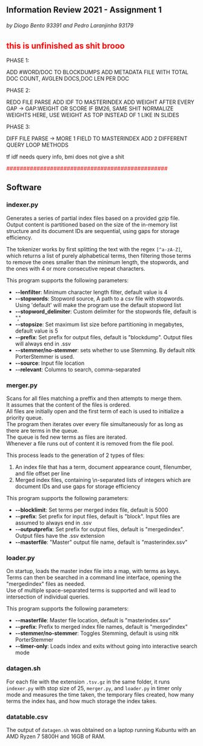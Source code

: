## Information Review 2021 - Assignment 1
###### by Diogo Bento 93391 and Pedro Laranjinha 93179

## <span style="color:red"> this is unfinished as shit brooo</span>

PHASE 1:

ADD #WORD/DOC TO BLOCKDUMPS
ADD METADATA FILE WITH TOTAL DOC COUNT, AVGLEN DOCS,DOC LEN PER DOC

PHASE 2:

REDO FILE PARSE
ADD IDF TO MASTERINDEX
ADD WEIGHT AFTER EVERY GAP -> GAP:WEIGHT OR SCORE IF BM26, SAME SHIT
NORMALIZE WEIGHTS HERE, USE WEIGHT AS TOP INSTEAD OF 1 LIKE IN SLIDES


PHASE 3:

DIFF FILE PARSE -> MORE 1 FIELD TO MASTERINDEX
ADD 2 DIFFERENT QUERY LOOP METHODS

tf idf needs query info, bmi does not give a shit


<span style="color:red"> ################################################</span>
## Software
### indexer.py
Generates a series of partial index files based on a provided gzip file.
Output content is partitioned based on the size of the in-memory list structure and its document IDs are sequential, using gaps for storage efficiency.

The tokenizer works by first splitting the text with the regex `[^a-zA-Z]`, which returns a list of purely alphabetical terms, then filtering those terms to remove the ones smaller than the minimum length, the stopwords, and the ones with 4 or more consecutive repeat characters.

This program supports the following parameters:

+ **--lenfilter**: Minimum character length filter, default value is 4 
+ **--stopwords**: Stopword source, A path to a csv file with stopwords. Using 'default' will make the program use the default stopword list
+ **--stopword_delimiter**: Custom delimiter for the stopwords file, default is ","
+ **--stopsize**: Set maximum list size before partitioning in megabytes, default value is 5
+ **--prefix**: Set prefix for output files, default is "blockdump". Output files will always end in .ssv
+ **--stemmer/no-stemmer**: sets whether to use Stemming. By default nltk PorterStemmer is used.
+ **--source**: Input file location
+ **--relevant**: Columns to search, comma-separated

### merger.py
Scans for all files matching a preffix and then attempts to merge them.\
It assumes that the content of the files is ordered.\
All files are initially open and the first term of each is used to initialize a priority queue.\
The program then iterates over every file simultaneously for as long as there are terms in the queue.\
The queue is fed new terms as files are iterated.\
Whenever a file runs out of content it is removed from the file pool.

This process leads to the generation of 2 types of files:
1. An index file that has a term, document appearance count, filenumber, and file offset per line
2. Merged index files, containing \n-separated lists of integers which are document IDs and use gaps for storage efficiency   


This program supports the following parameters:
+ **--blocklimit**: Set terms per merged index file, default is 5000
+ **--prefix**: Set prefix for input files, default is "block". Input files are assumed to always end in .ssv
+ **--outputprefix**: Set prefix for output files, default is "mergedindex". Output files have the .ssv extension
+ **--masterfile**: "Master" output file name, default is "masterindex.ssv"

### loader.py
On startup, loads the master index file into a map, with terms as keys.\
Terms can then be searched in a command line interface, opening the "mergedindex" files as needed.\
Use of multiple space-separated terms is supported and will lead to intersection of individual queries.

This program supports the following parameters:
+ **--masterfile**: Master file location, default is "masterindex.ssv"
+ **--prefix**: Prefix to merged index file names, default is "mergedindex"
+ **--stemmer/no-stemmer**: Toggles Stemming, default is using nltk PorterStemmer
+ **--timer-only**: Loads index and exits without going into interactive search mode

### datagen.sh
For each file with the extension `.tsv.gz` in the same folder, it runs `indexer.py` with stop size of 25, `merger.py`, and `loader.py` in timer only mode and measures the time taken, the temporary files created, how many terms the index has, and how much storage the index takes.

### datatable.csv
The output of `datagen.sh` was obtained on a laptop running Kubuntu with an AMD Ryzen 7 5800H and 16GB of RAM.
